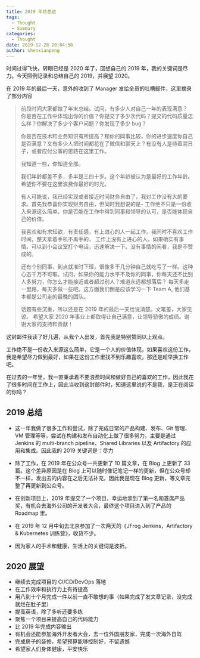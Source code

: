 ```yaml
---
title: 2019 年终总结
tags:
  - Thought
  - Summary
categories:
  - Thought
date: 2019-12-28 20:04:50
author: shenxianpeng
---
```


时间过得飞快，转眼已经是 2020 年了，回想自己的 2019 年，我的关键词是尽力。今天照例记录和总结自己的 2019，并展望 2020。

在 2019 年的最后一天，意外的收到了 Manager 发给全员的吐槽邮件，这里摘录了部分内容

> 前段时间大家都做了年末总结。试问，有多少人对自己一年的表现满意？ 你是否在工作中体现出你的价值？你提交了多少次代码？提交的代码质量怎么样？你解决了多少个客户问题？你发现了多少 bug？
>
> 你是否在技术和业务知识有所提高？和你的同事比较，你的进步速度你自己是否满意？又有多少人把时间都花在了微信和聊天上？有没有人是待着混日子，或者应付公事的思路在这里工作。
>
> 我知道一些，你知道全部。
>
> 我们年龄都差不多，多半是三四十岁。这个年龄被认为是最好的工作年龄。 希望你不要在这里浪费你最好的时光。
>
> 有人可能说，我已经实现或者接近时间财务自由了，我对工作没有大的要求。首先我恭喜你实现财务自由，但同时我想说的是- 工作绝不只是一份收入来源这么简单。你是否能在工作中得到同事和领导的认可，是否能体现自己的价值。
>
> 我喜欢和有求知欲，有责任感，有上进心的人一起工作。我同时不喜欢工作时间，整天拿着手机不离手的， 工作上没有上进心的人。如果确实有事情，可以到小会议室打个电话，迅速解决一下。没有事情的闲看，我是不赞成的。
>
> 还有个别同事，到点就准时下班，很像多干几分钟自己就吃亏了一样。这种心态千万不可取。试问，如果你的能力水平不及你的同事，你每天还不比别人多努力，你怎么才能接近或者超过别人？难道永远都想落后？ 每天多走一里路，每天多做一些吧。这方面我们倒是应该学习一下 Team A, 他们基本都是公司走的最晚的团队。
>
>话题有些沉重，所以还是在 2019 年的最后一天给说清楚。文笔差，大家见谅。
>希望大家 2020 年事业上都取得让自己满意，让领导骄傲的成绩。谢谢大家的支持和贡献！

这封邮件我读了好几遍，从我个人出发，首先我是特别赞同以上观点。

工作绝不是一份收入来源这么简单，它是一个人的价值体现，如果喜欢这份工作，我是希望尽力做到最好，如果在这份工作里找不到乐趣喜欢，那还是趁早换工作吧。

在过去的一年里，我一直秉承着不要浪费时间和做好自己的喜欢的工作，因此我花了很多时间在工作上，因此当收到这封邮件时，知道这里说的不是我，是正在阅读的你吗？

## 2019 总结

* 这一年我做了很多工作和尝试，除了完成日常的产品构建、发布、Git 管理、VM 管理等等，尝试在构建和发布自动化上做了很多努力，主要是通过 Jenkins 的 multi-branch pipeline、Shared Libraries 以及 Artifactory 的应用和集成。因此我的 2019 关键词是：尽力

* 除了工作，在 2019 年在公众号一共更新了 10 篇文章，在 Blog 上更新了 33 篇。这个差异原因是在 Blog 上可以随时像记笔记一样的更新，但在公众号却不一样，发出去的内容在之后无法补充，因此我是现在 Blog 更新，等文章完整了再更新到公众号。

* 在创新项目上，2019 年提交了一个项目，幸运地拿到了第一名和首席产品奖，有机会去海外公司的开发者大会，最终这个项目进入到了产品的 Roadmap 里。

* 在 2019 年 12 月中旬去北京参加了一次两天的《JFrog Jenkins，Artifactory & Kubernetes 训练营》，收货不少。

* 因为家人的手术和健康，生活上的关键词是波折。

## 2020 展望

* 继续去完成项目的 CI/CD/DevOps 落地
* 在工作效率和执行力上有待提高
* 用八到十个月完成一件以前一直不敢想的事（如果完成了发文章记录，没完成就烂在肚子里）
* 提高英语，除了多听还要多练
* 聚焦一个项目来提高自己的代码能力
* 比 2019 年完成内容输出
* 有机会还能参加海外开发者大会，去一位外国朋友家，完成一次海外自驾
* 完成房子的装修，希望预算能够控制好，不留遗憾
* 希望家人们身体健康，平安快乐
